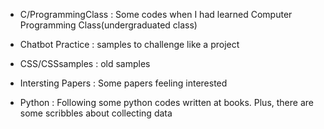 - C/ProgrammingClass 
: Some codes when I had learned Computer Programming Class(undergraduated class)

- Chatbot Practice
: samples to challenge like a project

- CSS/CSSsamples 
: old samples

- Intersting Papers 
: Some papers feeling interested

- Python
: Following some python codes written at books. Plus, there are some scribbles about collecting data
